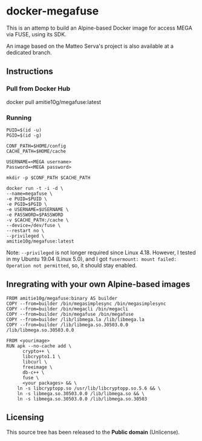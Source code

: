 # docker-megafuse

This is an attemp to build an Alpine-based Docker image for access MEGA via FUSE, using its SDK.

An image based on the Matteo Serva's project is also available at a dedicated branch.

## Instructions

### Pull from Docker Hub
docker pull amitie10g/megafuse:latest

### Running
```
PUID=$(id -u)
PGID=$(id -g)

CONF_PATH=$HOME/config
CACHE_PATH=$HOME/cache

USERNAME=<MEGA username>
Password=<MEGA password>

mkdir -p $CONF_PATH $CACHE_PATH

docker run -t -i -d \
--name=megafuse \
-e PUID=$PUID \
-e PGID=$PGID \
-e USERNAME=$USERNAME \
-e PASSWORD=$PASSWORD
-v $CACHE_PATH:/cache \
--device=/dev/fuse \
--restart no \
--privileged \
amitie10g/megafuse:latest
```
Note: `--privileged` is not longer required since Linux 4.18. However, I tested in my Ubuntu 19.04 (Linux 5.0), and I got `fusermount: mount failed: Operation not permitted`, so, it should stay enabled.

## Inregrating with your own Alpine-based images
```
FROM amitie10g/megafuse:binary AS builder
COPY --from=builder /bin/megasimplesync /bin/megasimplesync
COPY --from=builder /bin/megacli /bin/megacli
COPY --from=builder /bin/megafuse /bin/megafuse
COPY --from=builder /lib/libmega.la /lib/libmega.la
COPY --from=builder /lib/libmega.so.30503.0.0 /lib/libmega.so.30503.0.0

FROM <yourimage>
RUN apk --no-cache add \
      crypto++ \
      libcrypto1.1 \
      libcurl \
      freeimage \
      db-c++ \
      fuse \
      <your packages> && \
    ln -s libcryptopp.so /usr/lib/libcryptopp.so.5.6 && \
    ln -s libmega.so.30503.0.0 /lib/libmega.so && \
    ln -s libmega.so.30503.0.0 /lib/libmega.so.30503
``` 

## Licensing
This source tree has been released to the **Public domain** (Unlicense).
